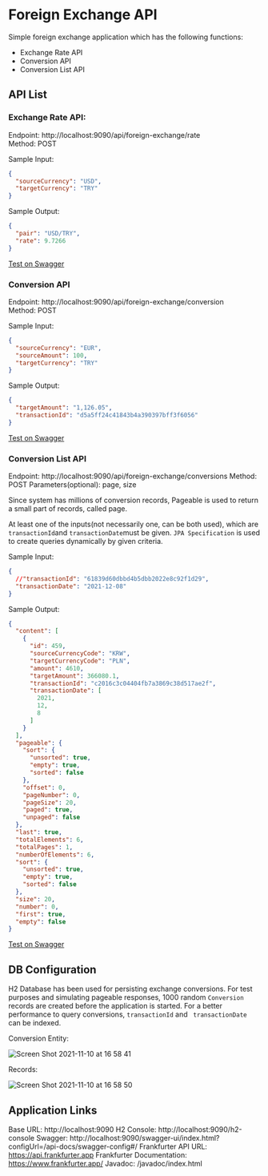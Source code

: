 # Foreign Exchange API  
  
Simple foreign exchange application which has the following functions:   
- Exchange Rate API  
- Conversion API   
- Conversion List API  
  
## API List   
### **Exchange Rate API:** 
Endpoint: http://localhost:9090/api/foreign-exchange/rate   
Method: POST
  
Sample Input:   
```json  
{  
  "sourceCurrency": "USD",  
  "targetCurrency": "TRY"  
}  
```  
  
Sample Output:  
```json  
{  
  "pair": "USD/TRY",  
  "rate": 9.7266  
}  
```  
[Test on Swagger](http://localhost:9090/swagger-ui/index.html?configUrl=/api-docs/swagger-config#/Foreign%20Exchange%20API/getExchangeRate)

### Conversion API  
Endpoint: http://localhost:9090/api/foreign-exchange/conversion   
Method: POST

Sample Input:   
```json  
{  
  "sourceCurrency": "EUR",  
  "sourceAmount": 100,  
  "targetCurrency": "TRY"  
}  
```  
  
Sample Output:  
```json  
{  
  "targetAmount": "1,126.05",  
  "transactionId": "d5a5ff24c41843b4a390397bff3f6056"  
}  
```  
[Test on Swagger](http://localhost:9090/swagger-ui/index.html?configUrl=/api-docs/swagger-config#/Foreign%20Exchange%20API/getConversation)
  
### Conversion List API
Endpoint: http://localhost:9090/api/foreign-exchange/conversions
Method: POST
Parameters(optional): page, size 

Since system has millions of conversion records, Pageable is used to return a small part of records, called page.

At least one of the inputs(not necessarily one, can be both used), which are `transactionId`and `transactionDate`must be given. `JPA Specification` is used to create queries dynamically by given criteria. 
  
Sample Input:   
```json  
{
  //"transactionId": "61839d60dbbd4b5dbb2022e8c92f1d29",
  "transactionDate": "2021-12-08"
}
```  
  
Sample Output:  
```json  
{
  "content": [
    {
      "id": 459,
      "sourceCurrencyCode": "KRW",
      "targetCurrencyCode": "PLN",
      "amount": 4610,
      "targetAmount": 366080.1,
      "transactionId": "c2016c3c04404fb7a3869c38d517ae2f",
      "transactionDate": [
        2021,
        12,
        8
      ]
    }
  ],
  "pageable": {
    "sort": {
      "unsorted": true,
      "empty": true,
      "sorted": false
    },
    "offset": 0,
    "pageNumber": 0,
    "pageSize": 20,
    "paged": true,
    "unpaged": false
  },
  "last": true,
  "totalElements": 6,
  "totalPages": 1,
  "numberOfElements": 6,
  "sort": {
    "unsorted": true,
    "empty": true,
    "sorted": false
  },
  "size": 20,
  "number": 0,
  "first": true,
  "empty": false
}
```  
[Test on Swagger](http://localhost:9090/swagger-ui/index.html?configUrl=/api-docs/swagger-config#/Foreign%20Exchange%20API/getConversationList)


## DB Configuration
H2 Database has been used for persisting exchange conversions. For test purposes and simulating pageable responses, 1000 random `Conversion` records are created before the application is started. For a better performance to query conversions, `transactionId` and ` transactionDate` can be indexed.

Conversion Entity:

![Screen Shot 2021-11-10 at 16 58 41](https://user-images.githubusercontent.com/2103017/141133038-b843da40-6457-4c4f-a5e2-7c705d51f17c.png)

Records:

![Screen Shot 2021-11-10 at 16 58 50](https://user-images.githubusercontent.com/2103017/141133022-20dde558-c963-4ad3-8cdd-299c524cb938.png)

## Application Links
Base URL: http://localhost:9090
H2 Console: http://localhost:9090/h2-console
Swagger: http://localhost:9090/swagger-ui/index.html?configUrl=/api-docs/swagger-config#/
Frankfurter API URL: https://api.frankfurter.app
Frankfurter Documentation: https://www.frankfurter.app/
Javadoc: /javadoc/index.html
